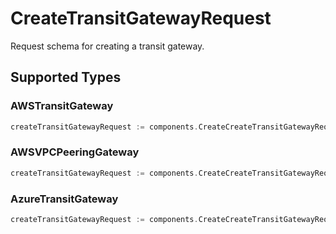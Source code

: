 # CreateTransitGatewayRequest

Request schema for creating a transit gateway.


## Supported Types

### AWSTransitGateway

```go
createTransitGatewayRequest := components.CreateCreateTransitGatewayRequestAWSTransitGateway(components.AWSTransitGateway{/* values here */})
```

### AWSVPCPeeringGateway

```go
createTransitGatewayRequest := components.CreateCreateTransitGatewayRequestAWSVPCPeeringGateway(components.AWSVPCPeeringGateway{/* values here */})
```

### AzureTransitGateway

```go
createTransitGatewayRequest := components.CreateCreateTransitGatewayRequestAzureTransitGateway(components.AzureTransitGateway{/* values here */})
```

